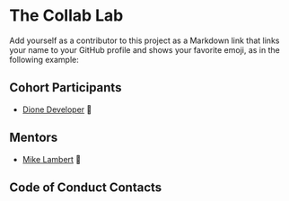 # The Collab Lab

Add yourself as a contributor to this project as a Markdown link that links your name to your GitHub profile and shows your favorite emoji, as in the following example:


## Cohort Participants

- [Dione Developer](https://github.com/DioneDeveloper) 💅

## Mentors

- [Mike Lambert](https://github.com/mikeblambert) 🤪

## Code of Conduct Contacts
